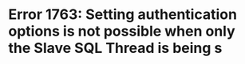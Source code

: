 # Error 1763: Setting authentication options is not possible when only the Slave SQL Thread is being s

